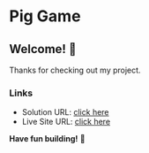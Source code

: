 # Pig Game

## Welcome! 👋

Thanks for checking out my project.

### Links

- Solution URL: [click here](https://github.com/Vinoth30457/Pig-Game.git)
- Live Site URL: [click here](https://spectacular-marigold-5cc915.netlify.app)

**Have fun building!** 🚀

